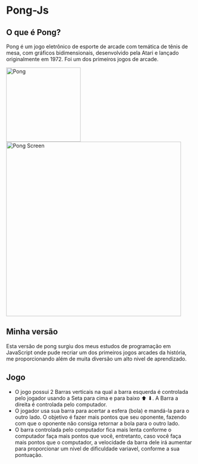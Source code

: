 # Pong-Js
## O que é Pong?
Pong é um jogo eletrônico de esporte de arcade com temática de tênis de mesa, com gráficos bidimensionais, desenvolvido pela Atari e lançado originalmente em 1972. Foi um dos primeiros jogos de arcade.

<img src="https://user-images.githubusercontent.com/113150953/192793549-2b912288-8fad-482c-80a5-dc4bc278b4a3.png" alt="Pong" width="200"/> <img src="https://user-images.githubusercontent.com/113150953/192793622-50ed753d-13df-4319-8d44-c0a889c4cb92.png" alt="Pong Screen" width="470"/>

## Minha versão
Esta versão de pong surgiu dos meus estudos de programação em JavaScript onde pude recriar um dos primeiros jogos arcades da história, me proporcionando além de muita diversão um alto nivel de aprendizado.
## Jogo
- O jogo possui 2 Barras verticais na qual a barra esquerda é controlada pelo jogador usando a Seta para cima e para baixo ⬆ ⬇. A Barra a direita é controlada pelo computador.
- O jogador usa sua barra para acertar a esfera (bola) e mandá-la para o outro lado. O objetivo é fazer mais pontos que seu oponente, fazendo com que o oponente não consiga retornar a bola para o outro lado.
- O barra controlada pelo computador fica mais lenta conforme o computador faça mais pontos que você, entretanto, caso você faça mais pontos que o computador, a velocidade da barra dele irá aumentar para proporcionar um nivel de dificuldade variavel, conforme a sua pontuação.

